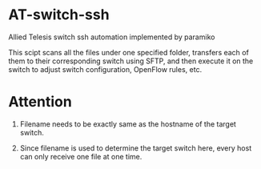 # AT-switch-ssh
Allied Telesis switch ssh automation implemented by paramiko

This scipt scans all the files under one specified folder, transfers each of them to their corresponding switch using SFTP, and then execute it on the switch to adjust switch configuration, OpenFlow rules, etc.

# Attention
1. Filename needs to be exactly same as the hostname of the target switch.

2. Since filename is used to determine the target switch here, every host can only receive one file at one time.
